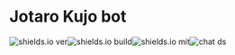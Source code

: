 # Jotaro Kujo bot
<img src="https://img.shields.io/github/package-json/v/damirtag/mfb" alt="shields.io ver"><img src="https://img.shields.io/badge/build-node.js-green" alt="shields.io build"><img src="https://img.shields.io/github/license/damirtag/mfb" alt="shields.io mit"><img src="https://img.shields.io/discord/731124657603739719?color=green&logo=discord&logoColor=white" alt="chat ds">
